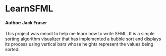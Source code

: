 # LearnSFML

#### Author: Jack Fraser

This project was meant to help me learn how to write SFML. It is a simple
sorting algorithm visualizer that has implemented a bubble sort and displays
its process using vertical bars whose heights represent the values being
sorted.

